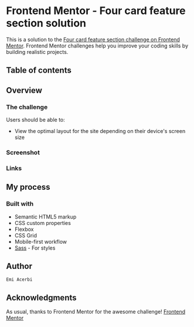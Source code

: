 # Frontend Mentor - Four card feature section solution

This is a solution to the [Four card feature section challenge on Frontend Mentor](https://www.frontendmentor.io/challenges/four-card-feature-section-weK1eFYK). Frontend Mentor challenges help you improve your coding skills by building realistic projects. 

## Table of contents

## Overview

### The challenge

Users should be able to:

- View the optimal layout for the site depending on their device's screen size

### Screenshot

<!-- ![](./screenshot.jpg) -->

### Links

<!-- - Live Site URL: [Add live site URL here](https://your-live-site-url.com) -->

## My process

### Built with

- Semantic HTML5 markup
- CSS custom properties
- Flexbox
- CSS Grid
- Mobile-first workflow
- [Sass](https://sass-lang.com/) - For styles

## Author

`Emi Acerbi`

## Acknowledgments

As usual, thanks to Frontend Mentor for the awesome challenge! [Frontend Mentor](https://www.frontendmentor.io/)


